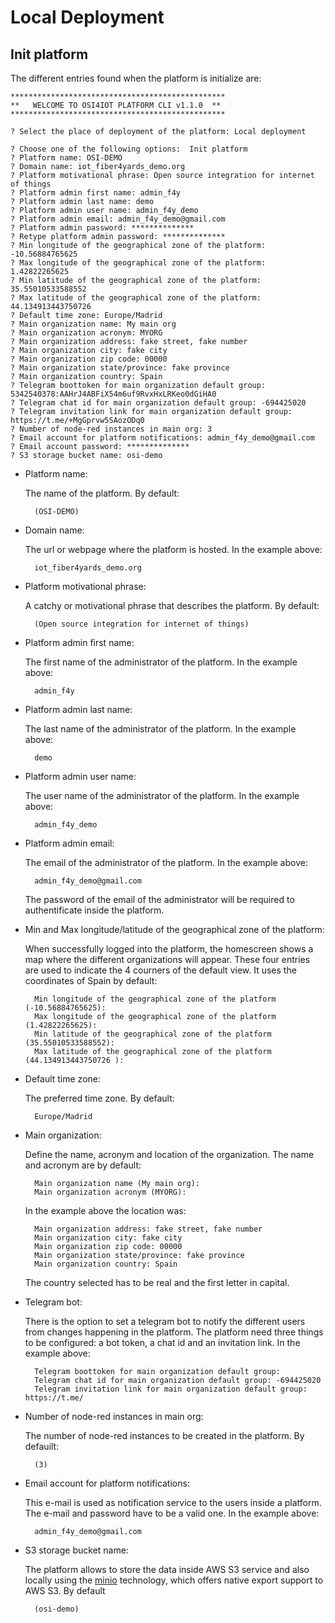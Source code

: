 # Local Deployment 

## Init platform

The different entries found when the platform is initialize are:

    ************************************************
    **   WELCOME TO OSI4IOT PLATFORM CLI v1.1.0  **
    ************************************************

    ? Select the place of deployment of the platform: Local deployment

    ? Choose one of the following options:  Init platform
    ? Platform name: OSI-DEMO
    ? Domain name: iot_fiber4yards_demo.org
    ? Platform motivational phrase: Open source integration for internet of things
    ? Platform admin first name: admin_f4y
    ? Platform admin last name: demo
    ? Platform admin user name: admin_f4y_demo
    ? Platform admin email: admin_f4y_demo@gmail.com
    ? Platform admin password: **************
    ? Retype platform admin password: **************
    ? Min longitude of the geographical zone of the platform: -10.56884765625
    ? Max longitude of the geographical zone of the platform: 1.42822265625
    ? Min latitude of the geographical zone of the platform: 35.55010533588552
    ? Max latitude of the geographical zone of the platform: 44.134913443750726
    ? Default time zone: Europe/Madrid
    ? Main organization name: My main org
    ? Main organization acronym: MYORG
    ? Main organization address: fake street, fake number
    ? Main organization city: fake city
    ? Main organization zip code: 00000
    ? Main organization state/province: fake province
    ? Main organization country: Spain
    ? Telegram boottoken for main organization default group: 5342540378:AAHrJ4ABFiX54m6uf9RvxHxLRKeo0dGiHA0
    ? Telegram chat id for main organization default group: -694425020
    ? Telegram invitation link for main organization default group: https://t.me/+MgGprvw5SAozODq0
    ? Number of node-red instances in main org: 3
    ? Email account for platform notifications: admin_f4y_demo@gmail.com
    ? Email account password: **************
    ? S3 storage bucket name: osi-demo

* Platform name: 

    The name of the platform. By default:

        (OSI-DEMO)
* Domain name: 
    
    The url or webpage where the platform is hosted. In the example above:

        iot_fiber4yards_demo.org
* Platform motivational phrase:

    A catchy or motivational phrase that describes the platform. By default:

        (Open source integration for internet of things)
* Platform admin first name: 

    The first name of the administrator of the platform. In the example above:

        admin_f4y
* Platform admin last name: 

    The last name of the administrator of the platform. In the example above:

        demo
* Platform admin user name: 

    The user name of the administrator of the platform. In the example above:

        admin_f4y_demo
* Platform admin email: 

    The email of the administrator of the platform. In the example above:

        admin_f4y_demo@gmail.com

    The password of the email of the administrator will be required to authentificate inside the platform. 
* Min and Max longitude/latitude of the geographical zone of the platform:

    When successfully logged into the platform, the homescreen shows a map where the different organizations will appear. These four entries are used to indicate the 4 courners of the default view. It uses the coordinates of Spain by default:

        Min longitude of the geographical zone of the platform (-10.56884765625):
        Max longitude of the geographical zone of the platform (1.42822265625):
        Min latitude of the geographical zone of the platform (35.55010533588552):
        Max latitude of the geographical zone of the platform (44.134913443750726 ):
* Default time zone: 

    The preferred time zone. By default:

        Europe/Madrid
* Main organization:

    Define the name, acronym and location of the organization. The name and acronym are by default:

        Main organization name (My main org):
        Main organization acronym (MYORG):
    
    In the example above the location was:
    
        Main organization address: fake street, fake number
        Main organization city: fake city
        Main organization zip code: 00000
        Main organization state/province: fake province
        Main organization country: Spain

    The country selected has to be real and the first letter in capital.
* Telegram bot:

    There is the option to set a telegram bot to notify the different users from changes happening in the platform. The platform need three things to be configured: a bot token, a chat id and an invitation link. In the example above:

        Telegram boottoken for main organization default group: 
        Telegram chat id for main organization default group: -694425020
        Telegram invitation link for main organization default group: https://t.me/
* Number of node-red instances in main org:

    The number of node-red instances to be created in the platform. By defauilt:
    
        (3)
* Email account for platform notifications:

    This e-mail is used as notification service to the users inside a platform. The e-mail and password have to be a valid one. In the example above:

        admin_f4y_demo@gmail.com
    
* S3 storage bucket name: 

    The platform allows to store the data inside AWS S3 service and also locally using the [minio](http://minio.io) technology, which offers native export support to AWS S3. By default

        (osi-demo)
